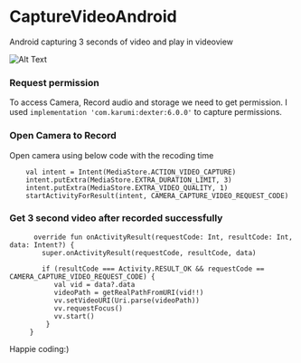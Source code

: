 # CaptureVideoAndroid


Android capturing 3 seconds of video and play in videoview


![Alt Text](https://media.giphy.com/media/XGbIrUBGxU9BJqQxzU/giphy.gif)


### Request permission 
  To access Camera, Record audio and storage we need to get permission.
  I used ```implementation 'com.karumi:dexter:6.0.0'``` to capture permissions.
  
### Open Camera to Record
  Open camera using below code with the recoding time
    
        val intent = Intent(MediaStore.ACTION_VIDEO_CAPTURE)
        intent.putExtra(MediaStore.EXTRA_DURATION_LIMIT, 3)
        intent.putExtra(MediaStore.EXTRA_VIDEO_QUALITY, 1)
        startActivityForResult(intent, CAMERA_CAPTURE_VIDEO_REQUEST_CODE)

### Get 3 second video after recorded successfully
   
          override fun onActivityResult(requestCode: Int, resultCode: Int, data: Intent?) {
            super.onActivityResult(requestCode, resultCode, data)

            if (resultCode === Activity.RESULT_OK && requestCode == CAMERA_CAPTURE_VIDEO_REQUEST_CODE) {
               val vid = data?.data
               videoPath = getRealPathFromURI(vid!!)
               vv.setVideoURI(Uri.parse(videoPath))
               vv.requestFocus()
               vv.start()
             }
         }

Happie coding:)
